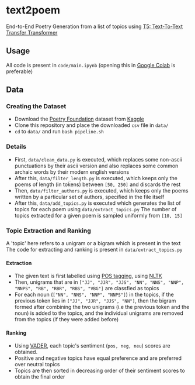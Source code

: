 # text2poem
End-to-End Poetry Generation from a list of topics using [T5: Text-To-Text Transfer Transformer](https://arxiv.org/abs/1910.10683)

## Usage
All code is present in `code/main.ipynb` (opening this in [Google Colab](https://colab.research.google.com/) is preferable)

## Data

### Creating the Dataset
- Download the [Poetry Foundation](https://www.poetryfoundation.org/) dataset from [Kaggle](https://www.kaggle.com/johnhallman/complete-poetryfoundationorg-dataset)
- Clone this repository and place the downloaded `csv` file in `data/`
- `cd` to `data/` and run `bash pipeline.sh`

### Details
- First, `data/clean_data.py` is executed, which replaces some non-ascii punctuations by their ascii version and also replaces some common archaic words by their modern english versions
- After this, `data/filter_length.py` is executed, which keeps only the poems of length (in tokens) between `[50, 250]` and discards the rest
- Then, `data/filter_authors.py` is executed, which keeps only the poems written by a particular set of authors, specified in the file itself
- After this, `data/add_topics.py` is executed which generates the list of topics for each poem using `data/extract_topics.py`
The number of topics extracted for a given poem is sampled uniformly from `[10, 15]`

### Topic Extraction and Ranking
A 'topic' here refers to a unigram or a bigram which is present in the text  
The code for extracting and ranking is present in `data/extract_topics.py`

#### Extraction
- The given text is first labelled using [POS tagging](https://en.wikipedia.org/wiki/Part-of-speech_tagging), using [NLTK](https://www.nltk.org/api/nltk.tag.html#nltk.tag.perceptron.PerceptronTagger)
- Then, unigrams that are in `["JJ", "JJR", "JJS", "NN", "NNS", "NNP", "NNPS", "RB", "RBR", "RBS", "VBG"]` are classfied as topics
- For each noun (`["NN", "NNS", "NNP", "NNPS"]`) in the topics, if the previous token lies in `["JJ", "JJR", "JJS", "NN"]`, 
then the bigram formed after combining the two unigrams (i.e the previous token and the noun) is added to the topics, 
and the individual unigrams are removed from the topics (if they were added before)

#### Ranking
- Using [VADER](https://www.nltk.org/_modules/nltk/sentiment/vader.html), each topic's sentiment (`pos, neg, neu`) scores are obtained. 
- Positive and negative topics have equal preference and are preferred over neutral topics 
- Topics are then sorted in decreasing order of their sentiment scores to obtain the final order

